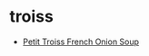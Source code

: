 # troiss

 * [Petit Troiss French Onion Soup](../index/p/petit-troiss-french-onion-soup-56389985.json)
